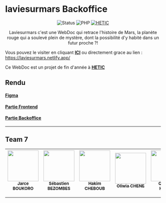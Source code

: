 # laviesurmars Backoffice

<div align="center">

![Status](https://img.shields.io/badge/Status-developing-brightgreen) ![PHP](https://img.shields.io/badge/php-v7.4.6%20-blue) [![HETIC](https://img.shields.io/badge/HETIC-ecole-brightgreen)](https://www.hetic.net/)

</div>

<div align="center">
  
Laviesurmars c'est une WebDoc qui retrace l'histoire de Mars, la planète rouge qui a soulevé plein de mystère, dont la possibilité d'y habité dans un futur proche ?!

</div>  

Vous pouvez le visiter en cliquant [**ICI**](https://laviesurmars.netlify.app/) ou directement grace au lien : https://laviesurmars.netlify.app/  

Ce WebDoc est un projet de fin d'année à [**HETIC**](https://www.hetic.net/)  

## Rendu
#### [Figma](https://www.figma.com/file/tZ9v59Q5fr4JByM35IaqYu/Groupe-7-%F0%9F%8C%8C-Nouveau?node-id=111%3A3000)
#### [Partie Frontend](https://github.com/j2frise/laviesurmars_frontoffice)
#### [Partie Backoffice](https://github.com/j2frise/laviesurmars_backoffice)
---
## Team 7
| [<img src="https://avatars1.githubusercontent.com/u/53154206?s=460&v=4" width="100px;"/><br /><sub><b>Jarce BOUKORO</b></sub>](https://github.com/j2frise) | [<img src="https://avatars3.githubusercontent.com/u/37511365?s=460&u=a60acb289524726237fde6d0bd6ab09b0beebc58&v=4" width="100px;"/><br /><sub><b>Sébastien BEZOMBES</b></sub>](https://github.com/Sebastienbezombes) | [<img src="https://avatars2.githubusercontent.com/u/45242558?s=460&v=4" width="100px;"/><br /><sub><b>Hakim CHEBOUB</b></sub>](https://github.com/Hakim75) | [<img src="https://avatars0.githubusercontent.com/u/56738454?s=460&u=e0b4b876e010a9b29e1c891a51adfc5dbe4bd323&v=4" width="100px;"/><br /><sub><b>Oliwia CHENE</b></sub>](https://github.com/oliwkaPL) | [<img src="https://avatars3.githubusercontent.com/u/56915614?s=460&v=4" width="100px;"/><br /><sub><b>Quentin HUBER</b></sub>](https://github.com/QuentinHuber) | [<img src="https://avatars3.githubusercontent.com/u/38137871?s=460&u=58821fac78daa458a613b3429c547ef81c4f08d9&v=4" width="100px;"/><br /><sub><b>Alex PAINNOT</b></sub>](https://github.com/Alx-dev7580) |
|---|---|---|---|---|---|
---


